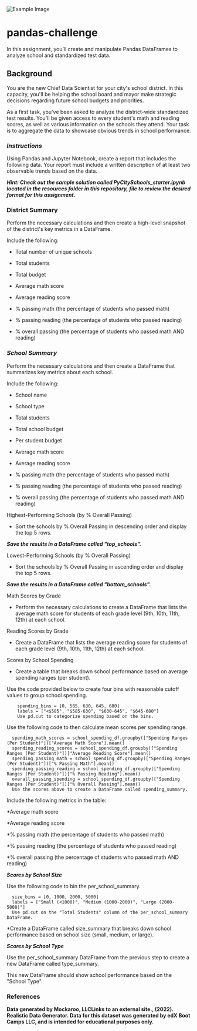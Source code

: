 ![Example Image]([https://github.com/your-username/example-repo/blob/main/example-image.jpg](https://github.com/ElenaZ93/pandas-challenge/blob/dbabbfccb0c366ed59bb36717e6c96f381268872/pandas-challenge/education.png))


# pandas-challenge

In this assignment, you’ll create and manipulate Pandas DataFrames to analyze school and standardized test data.

## **Background**

You are the new Chief Data Scientist for your city's school district. In this capacity, you'll be helping the school board and mayor make strategic decisions regarding future school budgets and priorities.

As a first task, you've been asked to analyze the district-wide standardized test results. You'll be given access to every student's math and reading scores, as well as various information on the schools they attend. Your task is to aggregate the data to showcase obvious trends in school performance.

### ***Instructions***
Using Pandas and Jupyter Notebook, create a report that includes the following data. Your report must include a written description of at least two observable trends based on the data.

***Hint: Check out the sample solution called PyCitySchools_starter.ipynb located in the resources folder in this repository, file to review the desired format for this assignment.***

### District Summary
Perform the necessary calculations and then create a high-level snapshot of the district's key metrics in a DataFrame.

Include the following:

* Total number of unique schools

* Total students

* Total budget

* Average math score

* Average reading score

* % passing math (the percentage of students who passed math)

* % passing reading (the percentage of students who passed reading)

* % overall passing (the percentage of students who passed math AND reading)

### ***School Summary***
Perform the necessary calculations and then create a DataFrame that summarizes key metrics about each school.

Include the following:

* School name

* School type

* Total students

* Total school budget

* Per student budget

* Average math score

* Average reading score

* % passing math (the percentage of students who passed math)

* % passing reading (the percentage of students who passed reading)

* % overall passing (the percentage of students who passed math AND reading)

Highest-Performing Schools (by % Overall Passing)
* Sort the schools by % Overall Passing in descending order and display the top 5 rows.

***Save the results in a DataFrame called "top_schools".***

Lowest-Performing Schools (by % Overall Passing)
* Sort the schools by % Overall Passing in ascending order and display the top 5 rows.

***Save the results in a DataFrame called "bottom_schools".***

Math Scores by Grade
* Perform the necessary calculations to create a DataFrame that lists the average math score for students of each grade level (9th, 10th, 11th, 12th) at each school.

Reading Scores by Grade
* Create a DataFrame that lists the average reading score for students of each grade level (9th, 10th, 11th, 12th) at each school.

Scores by School Spending
* Create a table that breaks down school performance based on average spending ranges (per student).

Use the code provided below to create four bins with reasonable cutoff values to group school spending.

        spending_bins = [0, 585, 630, 645, 680]
        labels = ["<$585", "$585-630", "$630-645", "$645-680"]
        Use pd.cut to categorize spending based on the bins.

Use the following code to then calculate mean scores per spending range.

      spending_math_scores = school_spending_df.groupby(["Spending Ranges (Per Student)"])["Average Math Score"].mean()
      spending_reading_scores = school_spending_df.groupby(["Spending Ranges (Per Student)"])["Average Reading Score"].mean()
      spending_passing_math = school_spending_df.groupby(["Spending Ranges (Per Student)"])["% Passing Math"].mean()
      spending_passing_reading = school_spending_df.groupby(["Spending Ranges (Per Student)"])["% Passing Reading"].mean()
      overall_passing_spending = school_spending_df.groupby(["Spending Ranges (Per Student)"])["% Overall Passing"].mean()
      Use the scores above to create a DataFrame called spending_summary.

Include the following metrics in the table:

*Average math score

*Average reading score

*% passing math (the percentage of students who passed math)

*% passing reading (the percentage of students who passed reading)

*% overall passing (the percentage of students who passed math AND reading)

***Scores by School Size***

Use the following code to bin the per_school_summary.

      size_bins = [0, 1000, 2000, 5000]
      labels = ["Small (<1000)", "Medium (1000-2000)", "Large (2000-5000)"]
      Use pd.cut on the "Total Students" column of the per_school_summary DataFrame.

*Create a DataFrame called size_summary that breaks down school performance based on school size (small, medium, or large).

***Scores by School Type***

Use the per_school_summary DataFrame from the previous step to create a new DataFrame called type_summary.

This new DataFrame should show school performance based on the "School Type".

### References
**Data generated by Mockaroo, LLCLinks to an external site., (2022). Realistic Data Generator. Data for this dataset was generated by edX Boot Camps LLC, and is intended for educational purposes only.**
